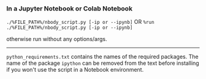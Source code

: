 ### In a Jupyter Notebook or Colab Notebook

`./%FILE_PATH%/nbody_script.py [-ip or --ipynb]` 
OR 
`%run ./%FILE_PATH%/nbody_script.py [-ip or --ipynb]`

otherwise run without any options/args.

---

`python_requirements.txt` contains the names of the required packages. The name of the package `ipython` can be removed from the text before installing if you won't use the script in a Notebook environment.
